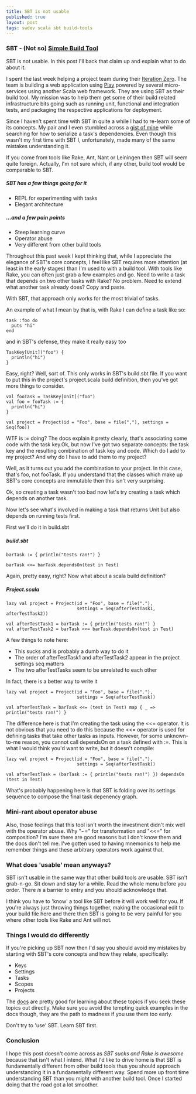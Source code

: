 ```yaml
---
title: SBT is not usable
published: true
layout: post
tags: swdev scala sbt build-tools
---
```


### SBT - (Not so) [Simple Build Tool](http://www.scala-sbt.org)

SBT is not usable. In this post I'll back that claim up and explain what to do about it.

I spent the last week helping a project team during their [Iteration Zero](http://foo.com). The team is building a web application using [Play](http://www.playframework.org) powered by several micro-services using another Scala web framework. They are using SBT as their build tool. My mission was to help them get some of their build related infrastructure bits going such as running unit, functional and integration tests, and packaging the respective applications for deployment.

Since I haven't spent time with SBT in quite a while I had to re-learn some of its concepts. My pair and I even stumbled across a [gist of mine](http://foo.com) while searching for how to serialize a task's dependencies. Even though this wasn't my first time with SBT I, unfortunately, made many of the same mistakes understanding it.

If you come from tools like Rake, Ant, Nant or Leiningen then SBT will seem quite foreign. Actually, I'm not sure which, if any other, build tool would be comparable to SBT.

##### SBT has a few things going for it

* REPL for experimenting with tasks
* Elegant architecture

##### ...and a few pain points

* Steep learning curve
* Operator abuse
* Very different from other build tools

Throughout this past week I kept thinking that, while I appreciate the elegance of SBT's core concepts, I feel like SBT requires more attention (at least in the early stages) than I'm used to with a build tool. With tools like Rake, you can often just grab a few examples and go. Need to write a task that depends on two other tasks with Rake? No problem. Need to extend what another task already does? Copy and paste.

With SBT, that approach only works for the most trivial of tasks.

An example of what I mean by that is, with Rake I can define a task like so:

<pre><code class="ruby">task :foo do
  puts "hi"
end
</code></pre>

and in SBT's defense, they make it really easy too
<pre><code class="scala">TaskKey[Unit]("foo") {
  println("hi")
}
</code></pre>

Easy, right? Well, sort of. This only works in SBT's build.sbt file. If you want to put this in the project's project.scala build definition, then you've got more things to consider.

<pre><code class="scala">val fooTask = TaskKey[Unit]("foo")
val foo = fooTask := {
  println("hi")
}

val project = Project(id = "Foo", base = file(","), settings = Seq(foo))
</code></pre>

WTF is := doing? The docs explain it pretty clearly, that's associating some code with the task key.Ok, but now I've got two separate concepts:  the task key and the resulting combination of task key and code. Which do I add to my project? And why do I have to add them to my project?

Well, as it turns out you add the combination to your project. In this case, that's foo, not fooTask. If you understand that the classes which make up SBT's core concepts are immutable then this isn't very surprising.

Ok, so creating a task wasn't too bad now let's try creating a task which depends on another task.

Now let's see what's involved in making a task that returns Unit but also depends on running tests first.

First we'll do it in build.sbt

##### build.sbt

<pre><code class="scala">barTask := { println("tests ran!") }

barTask &lt;&lt;= barTask.dependsOn(test in Test)
</code></pre>

Again, pretty easy, right? Now what about a scala build definition?

##### Project.scala

<pre><code class="scala">lazy val project = Project(id = "Foo", base = file("."),
                           settings = Seq(afterTestTask1, afterTestTask2))

val afterTestTask1 = barTask := { println("tests ran!") }
val afterTestTask2 = barTask &lt;&lt;= barTask.dependsOn(test in Test)
</code></pre>

A few things to note here:

* This sucks and is probably a dumb way to do it
* The order of afterTestTask1 and afterTestTask2 appear in the project settings seq matters
* The two afterTestTasks seem to be unrelated to each other

In fact, there is a better way to write it

<pre><code class="scala">lazy val project = Project(id = "Foo", base = file("."),
                           settings = Seq(afterTestTask))

val afterTestTask = barTask &lt;&lt;= (test in Test) map { _ => println("tests ran!") }
</code></pre>

The difference here is that I'm creating the task using the &lt;&lt;= operator. It is not obvious that you need to do this because the &lt;&lt;= operator is used for defining tasks that take other tasks as inputs. However, for some unknown-to-me reason, you cannot call dependsOn on a task defined with :=. This is what I would think you'd want to write, but it doesn't compile:

<pre><code class="scala">lazy val project = Project(id = "Foo", base = file("."),
                           settings = Seq(afterTestTask))

val afterTestTask = (barTask := { println("tests ran!") }) dependsOn (test in Test)
</code></pre>

What's probably happening here is that SBT is folding over its settings sequence to compose the final task depenency graph.

### Mini-rant about operator abuse

Also, those feelings that this tool isn't worth the investment didn't mix well with the operator abuse. Why "~=" for transformation and "&lt;&lt;=" for composition? I'm sure there are good reasons but I don't know them and the docs don't tell me. I've gotten used to having mnemonics to help me remember things and these arbitrary operators work against that.

### What does 'usable' mean anyways?

SBT isn't usable in the same way that other build tools are usable. SBT isn't grab-n-go. Sit down and stay for a while. Read the whole menu before you order. There *is* a barrier to entry and you should acknowledge that.

I think you have to 'know' a tool like SBT before it will work well for you. If you're always just throwing things together, making the occasional edit to your build file here and there then SBT is going to be very painful for you where other tools like Rake and Ant will not.

### Things I would do differently

If you're picking up SBT now then I'd say you should avoid my mistakes by starting with SBT's core concepts and how they relate, specifically:

* Keys
* Settings
* Tasks
* Scopes
* Projects

The [docs](http://www.scala-sbt.org) are pretty good for learning about these topics if you seek these topics out directly. Make sure you avoid the tempting quick examples in the docs though, they are the path to madness if you use them too early.

Don't try to 'use' SBT. Learn SBT first.

### Conclusion

I hope this post doesn't come across as <i>SBT sucks and Rake is awesome</i> because that isn't what I intend. What I'd like to drive home is that SBT is fundamentally different from other build tools thus you should approach understanding it in a fundamentally different way. Spend more up front time understanding SBT than you might with another build tool. Once I started doing that the road got a lot smoother.
